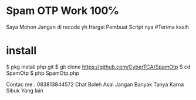 # Spam OTP Work 100℅

Saya Mohon Jangan di recode yh Hargai Pembuat Script nya
#Terima kasih

# install
$ pkg install php git
$ git clone https://github.com/CyberTCA/SpamOtp
$ cd SpamOtp
$ php SpamOtp.php

Contac me : 083813844572
Chat Boleh Asal Jangan Banyak Tanya Karna Sibuk Yang lain
